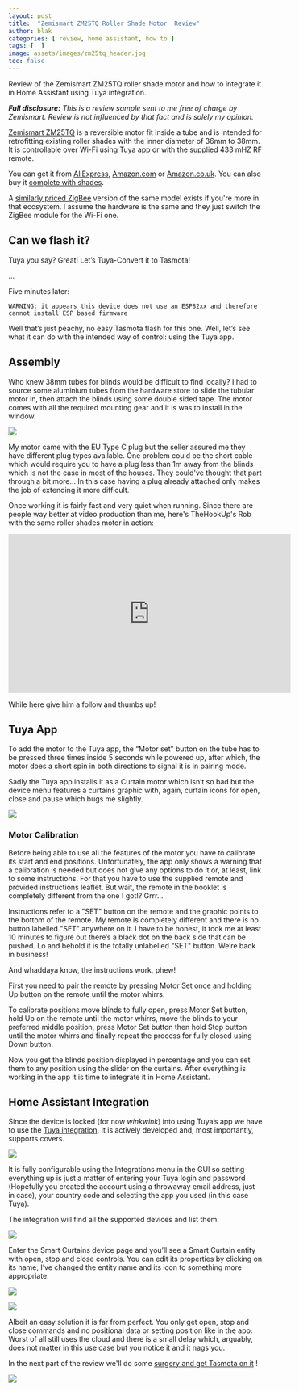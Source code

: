 ```yaml
---
layout: post
title:  "Zemismart ZM25TQ Roller Shade Motor  Review"
author: blak
categories: [ review, home assistant, how to ]
tags: [  ]
image: assets/images/zm25tq_header.jpg
toc: false
---
```

Review of the Zemismart ZM25TQ roller shade motor and how to integrate it in Home Assistant using Tuya integration.

_**Full disclosure:** This is a review sample sent to me free of charge by Zemismart. Review is not influenced by that fact and is solely my opinion._

[Zemismart ZM25TQ](https://www.zemismart.com/zemisamrt-wifi-roller-motor-for-37mm-tube-smart-life-alexa-google-home-control-p0253.html) is a reversible motor fit inside a tube and is intended for retrofitting existing roller shades with the inner diameter of 36mm to 38mm. It is controllable over Wi-Fi using Tuya app or with the supplied 433 mHZ RF remote. 

You can get it from [AliExpress](http://s.click.aliexpress.com/e/_d8KUGzt), [Amazon.com](https://amzn.to/3cseL88) or [Amazon.co.uk](https://amzn.to/2zN8iY9). You can also buy it [complete with shades](http://s.click.aliexpress.com/e/_d7TRFWB). 

A [similarly priced ZigBee](http://s.click.aliexpress.com/e/_dW2lsE7) version of the same model exists if you're more in that ecosystem. I assume the hardware is the same and they just switch the ZigBee module for the Wi-Fi one.

## Can we flash it?
Tuya you say? Great! Let’s Tuya-Convert it to Tasmota!

...

Five minutes later:
```
WARNING: it appears this device does not use an ESP82xx and therefore cannot install ESP based firmware
```

Well that’s just peachy, no easy Tasmota flash for this one. Well, let’s see what it can do with the intended way of control: using the Tuya app.

## Assembly

Who knew 38mm tubes for blinds would be difficult to find locally? I had to source some aluminium tubes from the hardware store to slide the tubular motor in, then attach the blinds using some double sided tape.
The motor comes with all the required mounting gear and it is was to install in the window. 

![](/assets/images/blinds/motor_parts.jpg)

My motor came with the EU Type C plug but the seller assured me they have different plug types available. One problem could be the short cable which would require you to have a plug less than 1m away from the blinds which is not the case in most of the houses. They could've thought that part through a bit more... In this case having a plug already attached only makes the job of extending it more difficult.

Once working it is fairly fast and very quiet when running. Since there are people way better at video production than me, here's TheHookUp's Rob with the same roller shades motor in action:

<iframe width="560" height="315" src="https://www.youtube.com/embed/2qeZd59Yfpc?start=130" frameborder="0" allow="accelerometer; autoplay; encrypted-media; gyroscope; picture-in-picture" allowfullscreen></iframe>

While here give him a follow and thumbs up!

## Tuya App
To add the motor to the Tuya app, the “Motor set” button on the tube has to be pressed three times inside 5 seconds while powered up, after which, the motor does a short spin in both directions to signal it is in pairing mode.

Sadly the Tuya app installs it as a Curtain motor which isn’t so bad but the device menu features a curtains graphic with, again, curtain icons for open, close and pause which bugs me slightly.

![](/assets/images/blinds/tuya_app.jpg)

### Motor Calibration 
Before being able to use all the features of the motor you have to calibrate its start and end positions. Unfortunately, the app only shows a warning that a calibration is needed but does not give any options to do it or, at least, link to some instructions. For that you have to use the supplied remote and provided instructions leaflet. But wait, the remote in the booklet is completely different from the one I got!? Grrr…

Instructions refer to a "SET" button on the remote and the graphic points to the bottom of the remote. My remote is completely different and there is no button labelled "SET" anywhere on it. I have to be honest, it took me at least 10 minutes to figure out there’s a black dot on the back side that can be pushed. Lo and behold it is the totally unlabelled "SET" button. We’re back in business!

And whaddaya know, the instructions work, phew!

First you need to pair the remote by pressing Motor Set once and holding Up button on the remote until the motor whirrs.

To calibrate positions move blinds to fully open, press Motor Set button, hold Up on the remote until the motor whirrs, move the blinds to your preferred middle position, press Motor Set button then hold Stop button until the motor whirrs and finally repeat the process for fully closed using Down button.

Now you get the blinds position displayed in percentage and you can set them to any position using the slider on the curtains. After everything is working in the app it is time to integrate it in Home Assistant.

## Home Assistant Integration
Since the device is locked (for now _winkwink_) into using Tuya’s app we have to use the [Tuya integration](https://www.home-assistant.io/integrations/tuya/). It is actively developed and, most importantly, supports covers. 

![](/assets/images/blinds/ha_tuya_integration.jpg)

It is fully configurable using the Integrations menu in the GUI so setting everything up is just a matter of entering your Tuya login and password (Hopefully you created the account using a throwaway email address, just in case), your country code and selecting the app you used (in this case Tuya). 

The integration will find all the supported devices and list them.

![](/assets/images/blinds/ha_tuya_device.jpg)

Enter the Smart Curtains device page and you’ll see a Smart Curtain entity with open, stop and close controls. You can edit its properties by clicking on its name, I’ve changed the entity name and its icon to something more appropriate.

![](/assets/images/blinds/ha_tuya_change.jpg)

![](/assets/images/blinds/ha_tuya_deviceinfo.jpg)

Albeit an easy solution it is far from perfect. You only get open, stop and close commands and no positional data or setting position like in the app. Worst of all still uses the cloud and there is a small delay which, arguably, does not matter in this use case but you notice it and it nags you.

In the next part of the review we'll do some [surgery and get Tasmota on it](frankenstein-saturday-2) !

![](/assets/images/blinds/disassembled.jpg)
